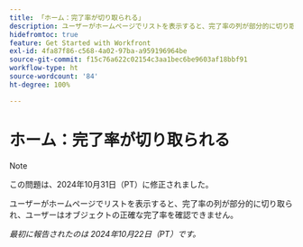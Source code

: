 ```yaml
---
title: 「ホーム：完了率が切り取られる」
description: ユーザーがホームページでリストを表示すると、完了率の列が部分的に切り取られ、ユーザーはオブジェクトの正確な完了率を確認できません。
hidefromtoc: true
feature: Get Started with Workfront
exl-id: 4fa87f86-c568-4a02-97ba-a959196964be
source-git-commit: f15c76a622c02154c3aa1bec6be9603af18bbf91
workflow-type: ht
source-wordcount: '84'
ht-degree: 100%

---
```


# ホーム：完了率が切り取られる

>[!NOTE]
>
>この問題は、2024年10月31日（PT）に修正されました。

ユーザーがホームページでリストを表示すると、完了率の列が部分的に切り取られ、ユーザーはオブジェクトの正確な完了率を確認できません。

_最初に報告されたのは 2024年10月22日（PT）です。_
